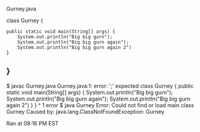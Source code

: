 Gurney.java

class Gurney {

    public static void main(String[] args) {
        System.out.println("Big big gurn");
        System.out.println("Big big gurn again");
        System.out.println("Big big gurn again 2")
    }
    
}
----------
$ javac Gurney.java
Gurney.java:1: error: ';' expected
class Gurney {    public static void main(String[] args) {        System.out.println("Big big gurn");        System.out.println("Big big gurn again");        System.out.println("Big big gurn again 2")    }    }
                                                                                                                                                                                                        ^
1 error
$ java Gurney
Error: Could not find or load main class Gurney
Caused by: java.lang.ClassNotFoundException: Gurney

Ran at 08:16 PM EST